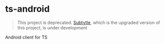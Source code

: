 # ts-android

>This project is deprecated. 
>[Subtytle](https://github.com/CollinDai/Subtytle), which is the upgraded version of this project, is under development

Android client for TS

